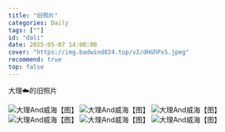 ```yaml
---
title: "旧照片"
categories: Daily
tags: [""]
id: "dali"
date: 2025-05-07 14:00:00
cover: "https://img.badwind824.top/v2/dHGhPxS.jpeg"
recommend: true
top: false
---
```

<section class="vh-node vh-note"><p> 大理☁️的旧照片</p></section>

<section class="vh-node vh-picture">
<img alt="大理And威海【图】" src="https://img.badwind824.top/v2/LJLhewV.jpeg" data-vh-lz-src="https://img.badwind824.top/v2/LJLhewV.jpeg" class="vh-article-img entered loaded" data-ll-status="loaded"> 
<img alt="大理And威海【图】" src="https://img.badwind824.top/v2/GX5pPEP.jpeg" data-vh-lz-src="https://img.badwind824.top/v2/GX5pPEP.jpeg" class="vh-article-img entered loaded" data-ll-status="loaded"> 
<img alt="大理And威海【图】" src="https://img.badwind824.top/v2/Hqob7Sr.jpeg" data-vh-lz-src="https://img.badwind824.top/v2/Hqob7Sr.jpeg" class="vh-article-img entered loaded" data-ll-status="loaded"> 
<img alt="大理And威海【图】" src="https://img.badwind824.top/v2/z2QXzV7.jpeg" data-vh-lz-src="https://img.badwind824.top/v2/z2QXzV7.jpeg"" class="vh-article-img entered loaded" data-ll-status="loaded">
<img alt="大理And威海【图】" src="https://img.badwind824.top/v2/CgpyxHd.jpeg" data-vh-lz-src="https://img.badwind824.top/v2/CgpyxHd.jpeg" class="vh-article-img entered loaded" data-ll-status="loaded"> 
<img alt="大理And威海【图】" src="https://img.badwind824.top/v2/D7kF1VB.png" data-vh-lz-src="https://img.badwind824.top/v2/D7kF1VB.png" class="vh-article-img entered loaded" data-ll-status="loaded"> 

</section>